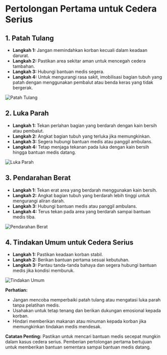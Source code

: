 ﻿# Pertolongan Pertama untuk Cedera Serius

## 1. Patah Tulang

   - **Langkah 1:** Jangan memindahkan korban kecuali dalam keadaan darurat.
   - **Langkah 2:** Pastikan area sekitar aman untuk mencegah cedera tambahan.
   - **Langkah 3:** Hubungi bantuan medis segera.
   - **Langkah 4:** Untuk mengurangi rasa sakit, imobilisasi bagian tubuh yang patah dengan menggunakan pembalut atau benda keras yang tidak bergerak.

   ![Patah Tulang](https://source.unsplash.com/800x600/?broken-bone)

## 2. Luka Parah

   - **Langkah 1:** Tekan perlahan bagian yang berdarah dengan kain bersih atau pembalut.
   - **Langkah 2:** Angkat bagian tubuh yang terluka jika memungkinkan.
   - **Langkah 3:** Segera hubungi bantuan medis atau panggil ambulans.
   - **Langkah 4:** Tetap menjaga tekanan pada luka dengan kain bersih hingga bantuan medis datang.

   ![Luka Parah](https://source.unsplash.com/800x600/?severe-injury)

## 3. Pendarahan Berat

   - **Langkah 1:** Tekan erat area yang berdarah menggunakan kain bersih.
   - **Langkah 2:** Angkat bagian tubuh yang berdarah lebih tinggi untuk mengurangi aliran darah.
   - **Langkah 3:** Hubungi bantuan medis atau panggil ambulans.
   - **Langkah 4:** Terus tekan pada area yang berdarah sampai bantuan medis tiba.

   ![Pendarahan Berat](https://source.unsplash.com/800x600/?heavy-bleeding)

## 4. Tindakan Umum untuk Cedera Serius

   - **Langkah 1:** Pastikan keadaan korban stabil.
   - **Langkah 2:** Berikan bantuan pertama sesuai kebutuhan.
   - **Langkah 3:** Pantau tanda-tanda bahaya dan segera hubungi bantuan medis jika kondisi memburuk.

   ![Tindakan Umum](https://source.unsplash.com/800x600/?first-aid-general)

**Perhatian:**
- Jangan mencoba memperbaiki patah tulang atau mengatasi luka parah tanpa pelatihan medis.
- Usahakan untuk tetap tenang dan berikan dukungan emosional kepada korban.
- Hindari memberikan makanan atau minuman kepada korban jika memungkinkan tindakan medis mendesak.

**Catatan Penting:**
Pastikan untuk mencari bantuan medis secepat mungkin dalam kasus cedera serius. Pemberian pertolongan pertama bertujuan untuk memberikan bantuan sementara sampai bantuan medis datang.

